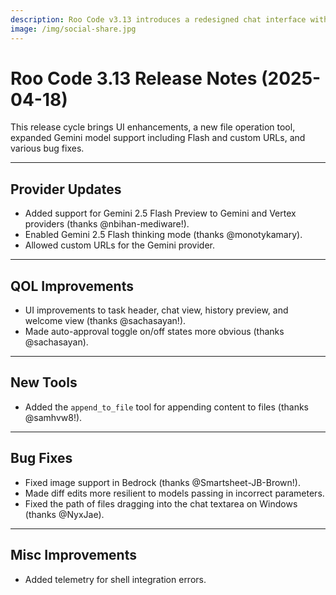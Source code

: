 ```yaml
---
description: Roo Code v3.13 introduces a redesigned chat interface with enhanced usability, including a new layout for multi-file context, streamlined access to the `/open` command, and improved iconography for better visual clarity.
image: /img/social-share.jpg
---
```


# Roo Code 3.13 Release Notes (2025-04-18)

This release cycle brings UI enhancements, a new file operation tool, expanded Gemini model support including Flash and custom URLs, and various bug fixes.

---

## Provider Updates

*   Added support for Gemini 2.5 Flash Preview to Gemini and Vertex providers (thanks @nbihan-mediware!).
*   Enabled Gemini 2.5 Flash thinking mode (thanks @monotykamary).
*   Allowed custom URLs for the Gemini provider.

---

## QOL Improvements

*   UI improvements to task header, chat view, history preview, and welcome view (thanks @sachasayan!).
*   Made auto-approval toggle on/off states more obvious (thanks @sachasayan).

---

## New Tools

*   Added the `append_to_file` tool for appending content to files (thanks @samhvw8!).

---

## Bug Fixes

*   Fixed image support in Bedrock (thanks @Smartsheet-JB-Brown!).
*   Made diff edits more resilient to models passing in incorrect parameters.
*   Fixed the path of files dragging into the chat textarea on Windows (thanks @NyxJae).

---

## Misc Improvements

*   Added telemetry for shell integration errors.